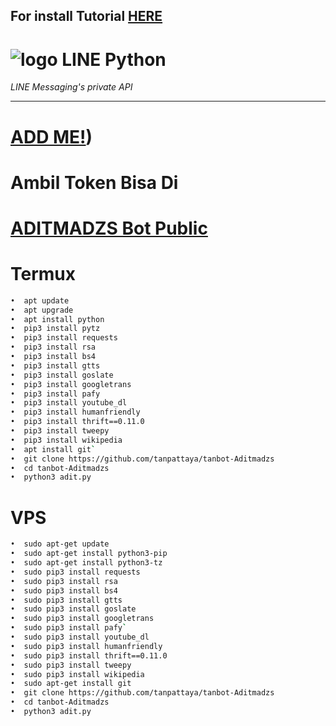 ## For install Tutorial [HERE](https://www.youtube.com/watch?v=v_h-t8iGYzQ&t=28s)
# ![logo](LINE-sm.png) LINE Python

*LINE Messaging's private API*

----
# [ADD ME!](https://line.me/R/ti/p/~ptatan1983'))
# Ambil Token Bisa Di
# [ADITMADZS Bot Public](line.me/ti/p/~botaditmadzs)

# Termux

```sh
•  apt update
•  apt upgrade
•  apt install python
•  pip3 install pytz
•  pip3 install requests
•  pip3 install rsa
•  pip3 install bs4
•  pip3 install gtts
•  pip3 install goslate
•  pip3 install googletrans
•  pip3 install pafy
•  pip3 install youtube_dl
•  pip3 install humanfriendly
•  pip3 install thrift==0.11.0
•  pip3 install tweepy
•  pip3 install wikipedia
•  apt install git`
•  git clone https://github.com/tanpattaya/tanbot-Aditmadzs
•  cd tanbot-Aditmadzs
•  python3 adit.py
```

# VPS

```sh
•  sudo apt-get update
•  sudo apt-get install python3-pip
•  sudo apt-get install python3-tz
•  sudo pip3 install requests
•  sudo pip3 install rsa 
•  sudo pip3 install bs4 
•  sudo pip3 install gtts 
•  sudo pip3 install goslate
•  sudo pip3 install googletrans 
•  sudo pip3 install pafy` 
•  sudo pip3 install youtube_dl 
•  sudo pip3 install humanfriendly
•  sudo pip3 install thrift==0.11.0
•  sudo pip3 install tweepy
•  sudo pip3 install wikipedia
•  sudo apt-get install git
•  git clone https://github.com/tanpattaya/tanbot-Aditmadzs
•  cd tanbot-Aditmadzs
•  python3 adit.py
```


